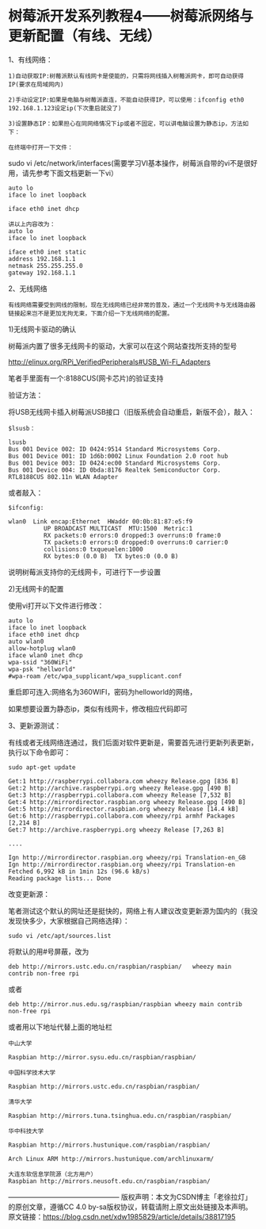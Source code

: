 # 树莓派开发系列教程4——树莓派网络与更新配置（有线、无线）

1、有线网络：

    1)自动获取IP:树莓派默认有线网卡是使能的，只需将网线插入树莓派网卡，即可自动获得IP(要求在局域网内)
    
    2)手动设定IP:如果是电脑与树莓派直连，不能自动获得IP，可以使用：ifconfig eth0 192.168.1.123设定ip(下次重启就没了)
    
    3)设置静态IP：如果担心在同网络情况下ip或者不固定，可以讲电脑设置为静态ip，方法如下：
    
    在终端中打开一下文件：

sudo vi  /etc/network/interfaces(需要学习VI基本操作，树莓派自带的vi不是很好用，请先参考下面文档更新一下vi）

    auto lo
    iface lo inet loopback
    
    iface eth0 inet dhcp
    
    讲以上内容改为：
    auto lo
    iface lo inet loopback
    
    iface eth0 inet static
    address 192.168.1.1
    netmask 255.255.255.0
    gateway 192.168.1.1


2、无线网络

    有线网络需要受到网线的限制，现在无线网络已经非常的普及，通过一个无线网卡与无线路由器链接起来岂不是更加无拘无束，下面介绍一下无线网络的配置。


1)无线网卡驱动的确认

树莓派内置了很多无线网卡的驱动，大家可以在这个网站查找所支持的型号

http://elinux.org/RPi_VerifiedPeripherals#USB_Wi-Fi_Adapters 

笔者手里面有一个:8188CUS(网卡芯片)的验证支持

验证方法：

将USB无线网卡插入树莓派USB接口（旧版系统会自动重启，新版不会），敲入：

```
$lsusb：

lsusb
Bus 001 Device 002: ID 0424:9514 Standard Microsystems Corp.
Bus 001 Device 001: ID 1d6b:0002 Linux Foundation 2.0 root hub
Bus 001 Device 003: ID 0424:ec00 Standard Microsystems Corp.
Bus 001 Device 004: ID 0bda:8176 Realtek Semiconductor Corp. RTL8188CUS 802.11n WLAN Adapter
```

或者敲入：

```
$ifconfig:

wlan0  Link encap:Ethernet  HWaddr 00:0b:81:87:e5:f9  
          UP BROADCAST MULTICAST  MTU:1500  Metric:1
          RX packets:0 errors:0 dropped:3 overruns:0 frame:0
          TX packets:0 errors:0 dropped:0 overruns:0 carrier:0
          collisions:0 txqueuelen:1000
          RX bytes:0 (0.0 B)  TX bytes:0 (0.0 B)
```

说明树莓派支持你的无线网卡，可进行下一步设置


2)无线网卡的配置

使用vi打开以下文件进行修改：

    auto lo
    iface lo inet loopback
    iface eth0 inet dhcp
    auto wlan0
    allow-hotplug wlan0
    iface wlan0 inet dhcp
    wpa-ssid "360WiFi"
    wpa-psk "hellworld"
    #wpa-roam /etc/wpa_supplicant/wpa_supplicant.conf

重启即可连入:网络名为360WIFI，密码为helloworld的网络，

如果想要设置为静态ip，类似有线网卡，修改相应代码即可


3、更新源测试：

有线或者无线网络连通过，我们后面对软件更新是，需要首先进行更新列表更新，执行以下命令即可：

```
sudo apt-get update

Get:1 http://raspberrypi.collabora.com wheezy Release.gpg [836 B]              
Get:2 http://archive.raspberrypi.org wheezy Release.gpg [490 B]                
Get:3 http://raspberrypi.collabora.com wheezy Release [7,532 B]                
Get:4 http://mirrordirector.raspbian.org wheezy Release.gpg [490 B]            
Get:5 http://mirrordirector.raspbian.org wheezy Release [14.4 kB]              
Get:6 http://raspberrypi.collabora.com wheezy/rpi armhf Packages [2,214 B]     
Get:7 http://archive.raspberrypi.org wheezy Release [7,263 B]  

....

Ign http://mirrordirector.raspbian.org wheezy/rpi Translation-en_GB
Ign http://mirrordirector.raspbian.org wheezy/rpi Translation-en
Fetched 6,992 kB in 1min 12s (96.6 kB/s)      
Reading package lists... Done
```


改变更新源：

笔者测试这个默认的网址还是挺快的，网络上有人建议改变更新源为国内的（我没发现快多少，大家根据自己网络选择）：

`sudo vi /etc/apt/sources.list`

将默认的用#号屏蔽，改为

`deb http://mirrors.ustc.edu.cn/raspbian/raspbian/   wheezy main contrib non-free rpi`

或者

`deb http://mirror.nus.edu.sg/raspbian/raspbian wheezy main contrib non-free rpi`


或者用以下地址代替上面的地址栏

```
中山大学

Raspbian http://mirror.sysu.edu.cn/raspbian/raspbian/

中国科学技术大学

Raspbian http://mirrors.ustc.edu.cn/raspbian/raspbian/

清华大学

Raspbian http://mirrors.tuna.tsinghua.edu.cn/raspbian/raspbian/

华中科技大学

Raspbian http://mirrors.hustunique.com/raspbian/raspbian/

Arch Linux ARM http://mirrors.hustunique.com/archlinuxarm/

大连东软信息学院源（北方用户）
Raspbian http://mirrors.neusoft.edu.cn/raspbian/raspbian/
```

 ———————————————— 
版权声明：本文为CSDN博主「老徐拉灯」的原创文章，遵循CC 4.0 by-sa版权协议，转载请附上原文出处链接及本声明。
原文链接：https://blog.csdn.net/xdw1985829/article/details/38817195

